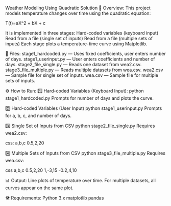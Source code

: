
Weather Modeling Using Quadratic Solution
📌 Overview:
This project models temperature changes over time using the quadratic equation:

T(t)=aX^2 + bX + c

It is implemented in three stages:
Hard-coded variables (keyboard input)
Read from a file (single set of inputs)
Read from a file (multiple sets of inputs)
Each stage plots a temperature-time curve using Matplotlib.

📂 Files:
stage1_hardcoded.py — Uses fixed coefficients, user enters number of days.
stage1_userinput.py — User enters coefficients and number of days.
stage2_file_single.py — Reads one dataset from wea2.csv.
stage3_file_multiple.py — Reads multiple datasets from wea.csv.
wea2.csv — Sample file for single set of inputs.
wea.csv — Sample file for multiple sets of inputs.

⚙️ How to Run:
1️⃣ Hard-coded Variables (Keyboard Input):
python stage1_hardcoded.py
Prompts for number of days and plots the curve.

2️⃣ Hard-coded Variables (User Input)
python stage1_userinput.py
Prompts for a, b, c, and number of days.

3️⃣ Single Set of Inputs from CSV
python stage2_file_single.py
Requires wea2.csv:

css:
a,b,c
0.5,2,20

4️⃣ Multiple Sets of Inputs from CSV
python stage3_file_multiple.py
Requires wea.csv:

css
a,b,c
0.5,2,20
1,-3,15
-0.2,4,10

📊 Output:
Line plots of temperature over time.
For multiple datasets, all curves appear on the same plot.

🛠 Requirements:
Python 3.x
matplotlib
pandas
